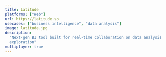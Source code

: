 ```yaml
---
title: Latitude
platforms: ["Web"]
url: https://latitude.so
usecases: ["business intelligence", "data analysis"]
image: latitude.jpg
description:
  "Next-gen BI tool built for real-time collaboration on data analysis and
  exploration"
multiplayer: true
---
```

